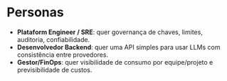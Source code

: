 # Personas

- **Plataform Engineer / SRE**: quer governança de chaves, limites, auditoria, confiabilidade.
- **Desenvolvedor Backend**: quer uma API simples para usar LLMs com consistência entre provedores.
- **Gestor/FinOps**: quer visibilidade de consumo por equipe/projeto e previsibilidade de custos.
